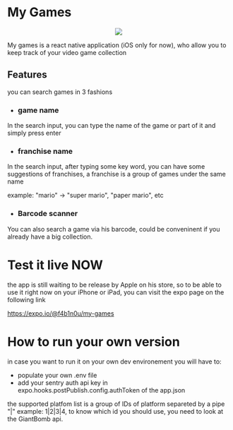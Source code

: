 # My Games
<p align="center">
  <img src ="https://github.com/F4b1n0u/my-games/blob/develop/demo.gif" />
</p>
My games is a react native application (iOS only for now), who allow you to keep track of your video game collection

## Features
you can search games in 3 fashions

- ### game name
In the search input, you can type the name of the game or part of it and simply press enter
- ### franchise name
In the search input, after typing some key word, you can have some suggestions of franchises, a franchise is a group of games under the same name

example: "mario" -> "super mario", "paper mario", etc
- ### Barcode scanner
You can also search a game via his barcode, could be conveninent if you already have a big collection.

# Test it live NOW
the app is still waiting to be release by Apple on his store, so to be able to use it right now on your iPhone or iPad,  you can visit the expo page on the following link

 https://expo.io/@f4b1n0u/my-games
 
 
# How to run your own version
in case you want to run it on your own dev environement you will have to:
- populate your own .env file
- add your sentry auth api key in expo.hooks.postPublish.config.authToken of the app.json


the supported platfom list is a group of IDs of platform separeted by a pipe "|"
example: 1|2|3|4, to know which id you should use, you need to look at the GiantBomb api.
